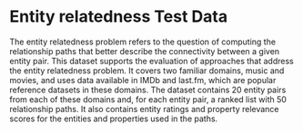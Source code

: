 # Entity relatedness Test Data

The entity relatedness problem refers to the question of computing the relationship paths that better describe the connectivity between a given entity pair. This dataset supports the evaluation of approaches that address the entity relatedness problem. It covers two familiar domains, music and movies, and uses data available in IMDb and last.fm, which are popular reference datasets in these domains. The dataset contains 20 entity pairs from each of these domains and, for each entity pair, a ranked list with 50 relationship paths. It also contains entity ratings and property relevance scores for the entities and properties used in the paths.
